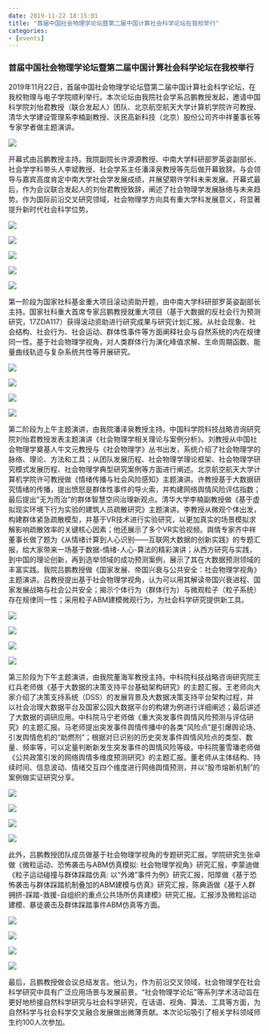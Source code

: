 ```yaml
---
date: 2019-11-22 18:15:01
title: "首届中国社会物理学论坛暨第二届中国计算社会科学论坛在我校举行"
categories:
- [events]
---
```

<h3 class="_excerpt_ignore">首届中国社会物理学论坛暨第二届中国计算社会科学论坛在我校举行</h3>

2019年11月22日，首届中国社会物理学论坛暨第二届中国计算社会科学论坛，在我校物理与电子学院顺利举行。本次论坛由我院社会学系吕鹏教授发起，邀请中国科学院刘怡君教授（联合发起人）团队、北京航空航天大学计算机学院许可教授、清华大学建设管理系李楠副教授、沃民高新科技（北京）股份公司齐中祥董事长等专家学者做主题演讲。

![](https://csuspa.csu.edu.cn/__local/5/8E/A3/7841CAB4A4E71CAF068B76A1825_4889FF0C_1B2205.jpg?e=.jpg)

开幕式由吕鹏教授主持。我院副院长许源源教授、中南大学科研部罗英姿副部长、社会学学科带头人李斌教授、社会学系主任潘泽泉教授等先后做开幕致辞。与会领导与嘉宾高度肯定中南大学社会学发展成绩，并展望期许学科未来发展。开幕式最后，作为会议联合发起人的刘怡君教授致辞，阐述了社会物理学发展脉络与未来趋势。作为国际前沿交叉研究领域，社会物理学方向具有重大学科发展意义，将显著提升新时代社会科学位势。

![](https://csuspa.csu.edu.cn/__local/D/E5/AB/1CDF6D80EDC37FDA707F6A15A3A_55856E7B_13D09A.jpg?e=.jpg)

![](https://csuspa.csu.edu.cn/__local/6/FD/A4/6A170F128988C3EF2863FA5F998_CDA79DD9_DDC14.jpg?e=.jpg)

![](https://csuspa.csu.edu.cn/__local/D/53/DD/19A441039B5C358AA136B525629_D6E0AC65_48DA8A.png?e=.png)

![](https://csuspa.csu.edu.cn/__local/7/85/6D/C3E510B1EF5BC6764C156535072_3F10396F_47AC37.png?e=.png)

![](https://csuspa.csu.edu.cn/__local/0/EB/D8/96605FB5FFC346F2354EB242617_60D0EA1A_5F73D0.png?e=.png)

第一阶段为国家社科基金重大项目滚动资助开题，由中南大学科研部罗英姿副部长主持。国家社科重大首席专家吕鹏教授就重大项目（基于大数据的反社会行为预测研究，17ZDA117）获得滚动资助进行研究成果与研究计划汇报。从社会现象、社会结构、社会行为、社会运动、群体性事件等方面阐释社会与自然系统的内在规律同一性。基于社会物理学视角，对人类群体行为演化峰值求解、生命周期函数、能量曲线轨迹与复杂系统共性等开展研究。

![](https://csuspa.csu.edu.cn/__local/A/42/14/46D79D139FF631F437600A6E506_000DE7B3_12D562.jpg?e=.jpg)

![](https://csuspa.csu.edu.cn/__local/D/89/26/A1143203969BCADAE097003EF06_2F9C3432_44566.png?e=.png)

![](https://csuspa.csu.edu.cn/__local/2/1E/C6/704B450D8AB293357FACEFE838E_4CC851C9_23E314.jpg?e=.jpg)

![](https://csuspa.csu.edu.cn/__local/6/D7/C6/6F0A6B74AECC10F815EA8314619_D2E17C18_A348A.png?e=.png)

第二阶段为上午主题演讲，由我院潘泽泉教授主持。中国科学院科技战略咨询研究院刘怡君教授发表主题演讲《社会物理学相关理论与案例分析》。刘教授从中国社会物理学奠基人牛文元教授与《社会物理学》丛书出发，系统介绍了社会物理学的脉络、理论、方法和工具；从团队发展历程、社会物理学理论框架、社会物理学研究模式发展历程、社会物理学典型研究案例等方面进行阐述。北京航空航天大学计算机学院许可教授做《情绪传播与社会风险感知》主题演讲。许教授基于大数据研究情绪的传播，提出愤怒是群体性事件的导火索，并构建网络舆情风险评估指数；最后提出“无为而治”的群体智慧空间治理新观点。清华大学李楠副教授做《基于虚拟现实环境下行为实验的建筑人员疏散研究》主题演讲。李教授从微观个体出发，构建群体紧急疏散模型，并基于VR技术进行实验研究，以更加真实的场景模拟求解影响疏散效率的关键核心因素；他还展示了多个VR实验视频。舆情专家齐中祥董事长做了题为《从情绪计算到人心识别——互联网大数据的创新实践》的专题汇报，给大家带来一场基于数据-情绪-人心-算法的精彩演讲；从西方研究与实践，到中国的理论创新，再到选举领域的成功预测案例，展示了其在大数据预测领域的丰富实践。我院吕鹏教授做《国家发展、帝国兴衰与公共安全：社会物理学视角》主题演讲。吕教授提出基于社会物理学视角，认为可以用其解读帝国兴衰进程、国家发展战略与社会公共安全；揭示个体行为（群体行为）与微观粒子（粒子系统）存在规律同一性；采用粒子ABM建模微观行为，为社会科学研究提供新工具。

![](https://csuspa.csu.edu.cn/__local/C/CA/D1/4A9F51BB71201A9632828FA76E6_F1F28A98_30267.jpg?e=.jpg)

![](https://csuspa.csu.edu.cn/__local/3/C3/55/6D473B29C00240EB54DC6771B0F_68A229A7_1B10BF.jpg?e=.jpg)

![](https://csuspa.csu.edu.cn/__local/A/E8/6B/78CA14D522A2D5D0949BBE4BF99_EACEDE23_1EE42A.jpg?e=.jpg)

![](https://csuspa.csu.edu.cn/__local/7/8E/6F/D74F055A4C31278B271E8A30F3C_60490F18_22D723.jpg?e=.jpg)

第三阶段为下午主题演讲，由我院董海军教授主持。中科院科技战略咨询研究院王红兵老师做《基于大数据的决策支持平台基础架构研究》的主题汇报。王老师向大家介绍了决策支持系统（DSS）的发展背景及大数据决策支持平台架构过程，并以社会治理大数据平台及国家公园大数据平台的构建为例进行详细阐述；最后讲述了大数据的调研应用。中科院马宁老师做《重大突发事件舆情风险预测与评估研究》的主题汇报。马老师提出突发事件舆情传播中的各类“风险点”是引爆舆论场、引发舆情危机的“助燃剂”；根据对已识别的历史突发事件舆情风险点的类型、数量、频率等，可以定量判断新发生突发事件的舆情风险等级。中科院董雪璠老师做《公共政策引发的网络舆情多维度预测研究》的主题汇报。董老师从主体结构、持续时间、信息波动、情绪交互四个维度进行网络舆情预测，并以“股市熔断机制”的案例做实证研究分享。

![](https://csuspa.csu.edu.cn/__local/E/F1/3B/F7B2528632095A1A3AEC9C9F24A_1F0D949E_2C2EE1.jpg?e=.jpg)

![](https://csuspa.csu.edu.cn/__local/2/4E/EA/66C494F874B335062C191354B7D_289E48A3_1BEAD8.jpg?e=.jpg)

![](https://csuspa.csu.edu.cn/__local/F/A6/12/4857E73E98B3834F646E9FCCF32_BB0B1780_1A234D.jpg?e=.jpg)

![](https://csuspa.csu.edu.cn/__local/D/F1/54/BE17AC85C686C1C673CEBEDE393_22D446C4_11B44D.jpg?e=.jpg)

此外，吕鹏教授团队成员做基于社会物理学视角的专题研究汇报。学院研究生张卓做《微粒运动、恐怖袭击与ABM仿真模拟: 社会物理学视角》研究汇报，李蒙迪做《粒子运动碰撞与群体踩踏仿真: 以“外滩”事件为例》研究汇报，阳厚做《基于恐怖袭击与群体踩踏机制叠加的ABM建模与仿真》研究汇报，陈典涵做《基于人群拥挤-踩踏-救援-自组织的重点公共场所仿真建模》研究汇报。汇报涉及微粒运动建模、暴徒袭击及群体踩踏事件ABM仿真等方面。

![](https://csuspa.csu.edu.cn/__local/F/8F/9D/6DAB8E1B63EF110A1DC1F419C2D_791F2EEC_3A5A71.jpg?e=.jpg)

![](https://csuspa.csu.edu.cn/__local/8/35/16/8AEE61EA52E31449E5DD74610F8_D0AD5FCB_128D46.jpg?e=.jpg)

![](https://csuspa.csu.edu.cn/__local/D/E0/C1/16AEF1371EF045DF73694715CDA_854D6B97_1C677A.jpg?e=.jpg)

![](https://csuspa.csu.edu.cn/__local/4/2E/C7/B29B77300DEFD0E38A723FF2310_6C823911_1E7CB8.jpg?e=.jpg)

最后，吕鹏教授做会议总结发言。他认为，作为前沿交叉领域，社会物理学在社会科学研究中具有广泛应用场景与发展前景。“社会物理学论坛”等系列学术活动旨在更好地桥接自然科学研究与社会科学研究，在话语、视角、算法、工具等方面，为自然科学与社会科学交叉融合发展做出微薄贡献。本次论坛吸引了相关学科领域师生约100人次参加。
